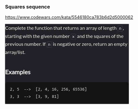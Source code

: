 ### Squares sequence

https://www.codewars.com/kata/5546180ca783b6d2d5000062

![description](./description.jpg "Description")

